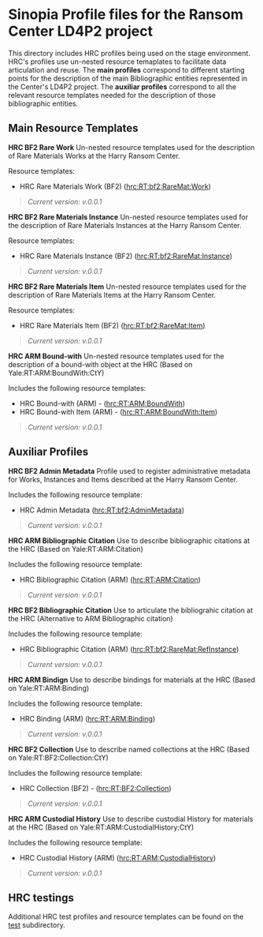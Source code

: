 # Sinopia Profile files for the Ransom Center LD4P2 project

This directory includes HRC profiles being used on the stage environment. HRC's profiles use un-nested resource temaplates to facilitate data articulation and reuse. The **main profiles** correspond to different starting points for the description of the main Bibliographic entities represented in the Center's LD4P2 project. The **auxiliar profiles** correspond to all the relevant resource templates needed for the description of those bibliographic entities. 


## Main Resource Templates

**HRC BF2 Rare Work**
Un-nested resource templates used for the description of Rare Materials Works at the Harry Ransom Center.

Resource templates:

- HRC Rare Materials Work (BF2) ([hrc:RT:bf2:RareMat:Work](https://stage.sinopia.io/editor/hrc:RT:bf2:RareMat:Work))

> *Current version: v.0.0.1*

**HRC BF2 Rare Materials Instance**
Un-nested resource templates used for the description of Rare Materials Instances at the Harry Ransom Center.

Resource templates:

- HRC Rare Materials Instance (BF2) ([hrc:RT:bf2:RareMat:Instance](https://stage.sinopia.io/editor/hrc:RT:bf2:RareMat:Instance))

> *Current version: v.0.0.1*

**HRC BF2 Rare Materials Item**
Un-nested resource templates used for the description of Rare Materials Items at the Harry Ransom Center.

Resource templates:

- HRC Rare Materials Item (BF2) ([hrc:RT:bf2:RareMat:Item](https://stage.sinopia.io/editor/hrc:RT:bf2:RareMat:Item))

> *Current version: v.0.0.1*


**HRC ARM Bound-with**
Un-nested resource templates used for the description of a bound-with object at the HRC (Based on Yale:RT:ARM:BoundWith:CtY)

Includes the following resource templates:

- HRC Bound-with (ARM) - ([hrc:RT:ARM:BoundWith](https://stage.sinopia.io/editor/hrc:RT:ARM:BoundWith))
- HRC Bound-with Item (ARM) - ([hrc:RT:ARM:BoundWith:Item](https://stage.sinopia.io/editor/hrc:RT:ARM:BoundWith:Item))

> *Current version: v.0.0.1*


## Auxiliar Profiles

**HRC BF2 Admin Metadata**
Profile used to register administrative metadata for Works, Instances and Items described at the Harry Ransom Center.

Includes the following resource template:

- HRC Admin Metadata ([hrc:RT:bf2:AdminMetadata](https://stage.sinopia.io/editor/hrc:RT:bf2:AdminMetadata))

> *Current version: v.0.0.1*

**HRC ARM Bibliographic Citation**
Use to describe bibliographic citations at the HRC (Based on Yale:RT:ARM:Citation)

Includes the following resource template:

- HRC Bibliographic Citation (ARM) ([hrc:RT:ARM:Citation](https://stage.sinopia.io/editor/hrc:RT:ARM:Citation))

> *Current version: v.0.0.1*

**HRC BF2 Bibliographic Citation**
Use to articulate the bibliograhic citation at the HRC (Alternative to ARM Bibliographic citation)

Includes the following resource template:

- HRC Bibliographic Citation (ARM) ([hrc:RT:bf2:RareMat:RefInstance](https://stage.sinopia.io/editor/hrc:RT:bf2:RareMat:RefInstance))

> *Current version: v.0.0.1*

**HRC ARM Bindign**
Use to describe bindings for materials at the HRC (Based on Yale:RT:ARM:Binding)

Includes the following resource template:

- HRC Binding (ARM) ([hrc:RT:ARM:Binding](https://stage.sinopia.io/editor/hrc:RT:ARM:Binding))

> *Current version: v.0.0.1*

**HRC BF2 Collection**
Use to describe named collections at the HRC (Based on Yale:RT:BF2:Collection:CtY)

Includes the following resource template:

- HRC Collection (BF2) - ([hrc:RT:BF2:Collection](https://stage.sinopia.io/editor/hrc:RT:BF2:Collection))

> *Current version: v.0.0.1*

**HRC ARM Custodial History**
Use to describe custodial History for materials at the HRC (Based on Yale:RT:ARM:CustodialHistory:CtY)

Includes the following resource template:

- HRC Custodial History (ARM) ([hrc:RT:ARM:CustodialHistory](https://stage.sinopia.io/editor/hrc:RT:ARM:CustodialHistory))

> *Current version: v.0.0.1*


## HRC testings
Additional HRC test profiles and resource templates can be found on the [test](https://github.com/LD4P/sinopia_sample_profiles/tree/master/cohort-profiles/ransomCenter/test) subdirectory.
